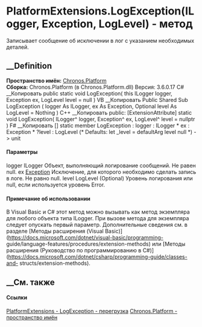# PlatformExtensions.LogException(ILogger, Exception, LogLevel) - метод
Записывает сообщение об исключении в лог с указанием необходимых деталей.
## __Definition
 **Пространство имён:** [Chronos.Platform](N_Chronos_Platform.htm)  
 **Сборка:** Chronos.Platform (в Chronos.Platform.dll) Версия: 3.6.0.17
C# __Копировать
     public static void LogException(
    	this ILogger logger,
    	Exception ex,
    	LogLevel level = null
    )
VB __Копировать
    <ExtensionAttribute>
    Public Shared Sub LogException ( 
    	logger As ILogger,
    	ex As Exception,
    	Optional level As LogLevel = Nothing
    )
C++ __Копировать
     public:
    [ExtensionAttribute]
    static void LogException(
    	ILogger^ logger, 
    	Exception^ ex, 
    	LogLevel^ level = nullptr
    )
F# __Копировать
     [<ExtensionAttribute>]
    static member LogException : 
            logger : ILogger * 
            ex : Exception * 
            ?level : LogLevel 
    (* Defaults:
            let _level = defaultArg level null
    *)
    -> unit 
#### Параметры
logger ILogger
    Объект, выполняющий логирование сообщений. Не равен null.
ex [Exception](https://learn.microsoft.com/dotnet/api/system.exception)
    Исключение, для которого необходимо сделать запись в логе. Не равно null.
level LogLevel (Optional)
    Уровень логирования или null, если используется уровень Error.
#### Примечание об использовании
В Visual Basic и C# этот метод можно вызывать как метод экземпляра для любого
объекта типа ILogger. При вызове метода для экземпляра следует опускать первый
параметр. Дополнительные сведения см. в разделе [Методы расширения (Visual
Basic)](https://docs.microsoft.com/dotnet/visual-basic/programming-
guide/language-features/procedures/extension-methods) или [Методы расширения
(Руководство по программированию в
C#)](https://docs.microsoft.com/dotnet/csharp/programming-guide/classes-and-
structs/extension-methods).
##  __См. также
#### Ссылки
[PlatformExtensions - ](T_Chronos_Platform_PlatformExtensions.htm)
[LogException -
перегрузка](Overload_Chronos_Platform_PlatformExtensions_LogException.htm)
[Chronos.Platform - пространство имён](N_Chronos_Platform.htm)
